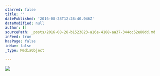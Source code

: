 ```yaml
---
starred: false
title: ''
datePublished: '2016-08-28T12:28:40.946Z'
dateModified: null
author: []
sourcePath: _posts/2016-08-28-b1523823-a16e-4168-aa37-344cc52e80dd.md
inFeed: true
hasPage: false
inNav: false
_type: MediaObject

---
```

![](https://the-grid-user-content.s3-us-west-2.amazonaws.com/4c9f2d00-d30c-4c4b-9aa5-362b3afdd46c.jpg)